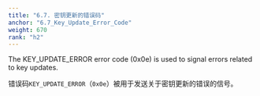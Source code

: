 ```yaml
---
title: "6.7. 密钥更新的错误码"
anchor: "6.7_Key_Update_Error_Code"
weight: 670
rank: "h2"
---
```


The KEY_UPDATE_ERROR error code (0x0e) is used to signal errors related to key updates.

错误码`KEY_UPDATE_ERROR`（`0x0e`）被用于发送关于密钥更新的错误的信号。
